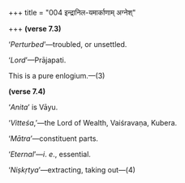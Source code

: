 +++
title = "004 इन्द्रानिल-यमार्काणाम् अग्नेश्"

+++
**(verse 7.3)**

‘*Perturbed*’—troubled, or unsettled.

‘*Lord*’—Prājapati.

This is a pure enlogium.—(3)

**(verse 7.4)**

‘*Anita*’ is Vāyu.

‘*Vitteśa*,’—the Lord of Wealth, Vaiśravaṇa, Kubera.

‘*Mātra*’—constituent parts.

‘*Eternal*’—*i*. *e*., essential.

‘*Niṣkṛtya*’—extracting, taking out—(4)


